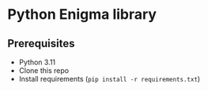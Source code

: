 # Python Enigma library

## Prerequisites

- Python 3.11
- Clone this repo
- Install requirements (`pip install -r requirements.txt`)